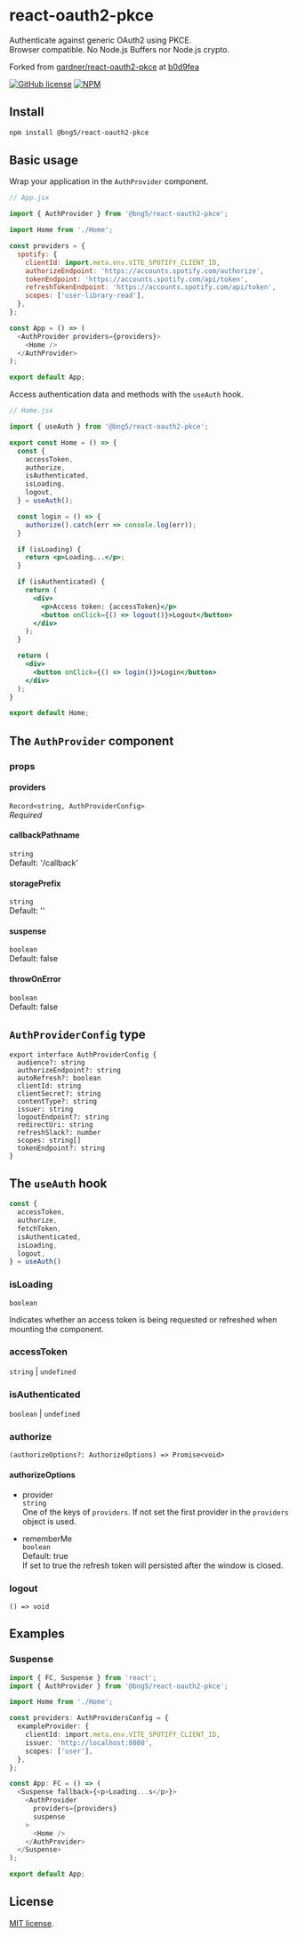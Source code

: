 # react-oauth2-pkce

Authenticate against generic OAuth2 using PKCE.  \
Browser compatible. No Node.js Buffers nor Node.js crypto.

Forked from [gardner/react-oauth2-pkce](https://github.com/gardner/react-oauth2-pkce/commit/b0d9fea1e9e405037fdb094b2d3a59581f9a8f74) at [b0d9fea](https://github.com/gardner/react-oauth2-pkce/commit/b0d9fea1e9e405037fdb094b2d3a59581f9a8f74)

[![GitHub license](https://img.shields.io/badge/license-MIT-blue.svg)](https://github.com/bng5/react-oauth2-pkce/blob/master/LICENSE)
[![NPM](https://img.shields.io/npm/v/@bng5/react-oauth2-pkce.svg)](https://www.npmjs.com/package/@bng5/react-oauth2-pkce)

## Install

```bash
npm install @bng5/react-oauth2-pkce
```

## Basic usage

Wrap your application in the `AuthProvider` component.

```js
// App.jsx

import { AuthProvider } from '@bng5/react-oauth2-pkce';

import Home from './Home';

const providers = {
  spotify: {
    clientId: import.meta.env.VITE_SPOTIFY_CLIENT_ID,
    authorizeEndpoint: 'https://accounts.spotify.com/authorize',
    tokenEndpoint: 'https://accounts.spotify.com/api/token',
    refreshTokenEndpoint: 'https://accounts.spotify.com/api/token',
    scopes: ['user-library-read'],
  },
};

const App = () => (
  <AuthProvider providers={providers}>
    <Home />
  </AuthProvider>
);

export default App;
```

Access authentication data and methods with the `useAuth` hook.

```jsx
// Home.jsx

import { useAuth } from '@bng5/react-oauth2-pkce';

export const Home = () => {
  const {
    accessToken,
    authorize,
    isAuthenticated,
    isLoading,
    logout,
  } = useAuth();

  const login = () => {
    authorize().catch(err => console.log(err));
  }

  if (isLoading) {
    return <p>Loading...</p>;
  }

  if (isAuthenticated) {
    return (
      <div>
        <p>Access token: {accessToken}</p>
        <button onClick={() => logout()}>Logout</button>
      </div>
    );
  }

  return (
    <div>
      <button onClick={() => login()}>Login</button>
    </div>
  );
}

export default Home;
```

## The `AuthProvider` component

### props

#### providers
`Record<string, AuthProviderConfig>` \
*Required*

#### callbackPathname
`string` \
Default: '/callback'

#### storagePrefix
`string` \
Default: ''

#### suspense
`boolean` \
Default: false

#### throwOnError
`boolean` \
Default: false

## `AuthProviderConfig` type
```
export interface AuthProviderConfig {
  audience?: string
  authorizeEndpoint?: string
  autoRefresh?: boolean
  clientId: string
  clientSecret?: string
  contentType?: string
  issuer: string
  logoutEndpoint?: string
  redirectUri: string
  refreshSlack?: number
  scopes: string[]
  tokenEndpoint?: string
}
```

## The `useAuth` hook

```typescript
const {
  accessToken,
  authorize,
  fetchToken,
  isAuthenticated,
  isLoading,
  logout,
} = useAuth()
```

### isLoading

`boolean`

Indicates whether an access token is being requested or refreshed when mounting the component.

###  accessToken

`string` | `undefined`

### isAuthenticated

`boolean` | `undefined`

### authorize
`(authorizeOptions?: AuthorizeOptions) => Promise<void>`

#### authorizeOptions

- provider \
  `string` \
  One of the keys of `providers`. If not set the first provider in the `providers` object is used.

- rememberMe \
  `boolean` \
  Default: true \
  If set to true the refresh token will persisted after the window is closed.

### logout
`() => void`

## Examples

### Suspense

```typescript
import { FC, Suspense } from 'react';
import { AuthProvider } from '@bng5/react-oauth2-pkce';

import Home from './Home';

const providers: AuthProvidersConfig = {
  exampleProvider: {
    clientId: import.meta.env.VITE_SPOTIFY_CLIENT_ID,
    issuer: 'http://localhost:8080',
    scopes: ['user'],
  },
};

const App: FC = () => (
  <Suspense fallback={<p>Loading...s</p>}>
    <AuthProvider
      providers={providers}
      suspense
    >
      <Home />
    </AuthProvider>
  </Suspense>
);

export default App;
```

## License

[MIT license](./LICENSE).

